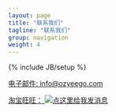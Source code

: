 ```yaml
---
layout: page
title: "联系我们"
tagline: "联系我们"
group: navigation
weight: 4
---
```

{% include JB/setup %}

<p>
  <a href="mailto:info@ozyeego.com" class="btn btn-large btn-block btn-primary" type="button">电子邮件: info@ozyeego.com</a>
</p>
<p>
	<a class="btn btn-large btn-block btn-primary" target="_blank" href="http://www.taobao.com/webww/ww.php?ver=3&amp;touid=%E6%BE%B3%E6%B4%B2%E6%98%93%E8%B4%AD&amp;siteid=cntaobao&amp;status=1&amp;charset=utf-8">淘宝旺旺： <img border="0" src="http://amos.alicdn.com/online.aw?v=2&amp;uid=%E6%BE%B3%E6%B4%B2%E6%98%93%E8%B4%AD&amp;site=cntaobao&amp;s=1&amp;charset=utf-8" alt="点这里给我发消息" /></a>
</p>
<p id="weibo-topic"></p>